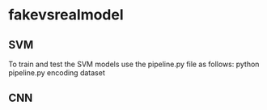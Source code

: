 # fakevsrealmodel

## SVM
To train and test the SVM models use the pipeline.py file as follows: python pipeline.py encoding dataset

## CNN
